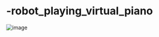 # -robot_playing_virtual_piano
![image](https://github.com/07050862/robot_playing_virtual_piano/raw/main/%E8%99%9B%E6%93%AC%E9%8B%BC%E7%90%B4%E5%AE%9A%E4%BD%8D%E8%88%87%E5%BD%88%E5%A5%8F%E6%A9%9F%E5%99%A8%E4%BA%BA/%E5%9C%96%E5%B1%95%E7%A4%BA/virtualpiano.gif?raw=true)
